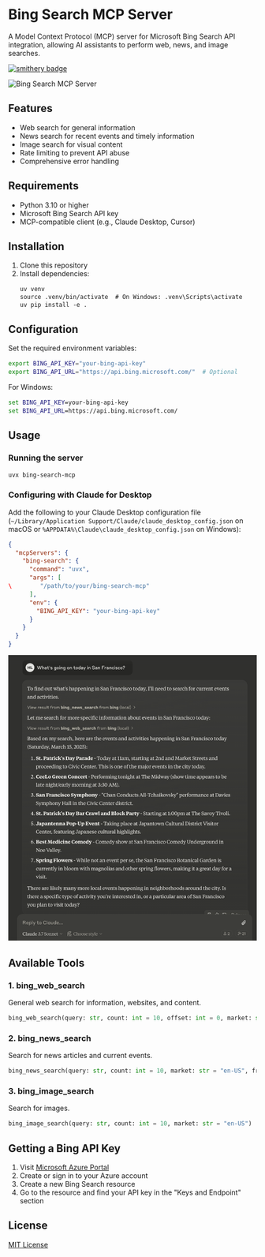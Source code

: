 # Bing Search MCP Server

A Model Context Protocol (MCP) server for Microsoft Bing Search API integration, allowing AI assistants to perform web, news, and image searches.

[![smithery badge](https://smithery.ai/badge/@leehanchung/bing-search-mcp)](https://smithery.ai/server/@leehanchung/bing-search-mcp)

![Bing Search MCP Server](assets/mcp_server_bing.png)


## Features

- Web search for general information
- News search for recent events and timely information
- Image search for visual content
- Rate limiting to prevent API abuse
- Comprehensive error handling

## Requirements

- Python 3.10 or higher
- Microsoft Bing Search API key
- MCP-compatible client (e.g., Claude Desktop, Cursor)

## Installation

1. Clone this repository
2. Install dependencies:
   ```
   uv venv
   source .venv/bin/activate  # On Windows: .venv\Scripts\activate
   uv pip install -e .
   ```

## Configuration

Set the required environment variables:

```bash
export BING_API_KEY="your-bing-api-key"
export BING_API_URL="https://api.bing.microsoft.com/"  # Optional
```

For Windows:
```cmd
set BING_API_KEY=your-bing-api-key
set BING_API_URL=https://api.bing.microsoft.com/
```

## Usage

### Running the server

```
uvx bing-search-mcp
```

### Configuring with Claude for Desktop

Add the following to your Claude Desktop configuration file (`~/Library/Application Support/Claude/claude_desktop_config.json` on macOS or `%APPDATA%\Claude\claude_desktop_config.json` on Windows):

```json
{
  "mcpServers": {
    "bing-search": {
      "command": "uvx",
      "args": [
\        "/path/to/your/bing-search-mcp"
      ],
      "env": {
        "BING_API_KEY": "your-bing-api-key"
      }
    }
  }
}
```
![Claude Code Bing Search MCP](assets/claude_bing_search.png)

## Available Tools

### 1. bing_web_search
General web search for information, websites, and content.

```python
bing_web_search(query: str, count: int = 10, offset: int = 0, market: str = "en-US")
```

### 2. bing_news_search
Search for news articles and current events.

```python
bing_news_search(query: str, count: int = 10, market: str = "en-US", freshness: str = "Day")
```

### 3. bing_image_search
Search for images.

```python
bing_image_search(query: str, count: int = 10, market: str = "en-US")
```

## Getting a Bing API Key

1. Visit [Microsoft Azure Portal](https://portal.azure.com/)
2. Create or sign in to your Azure account
3. Create a new Bing Search resource
4. Go to the resource and find your API key in the "Keys and Endpoint" section

## License

[MIT License](LICENSE)
